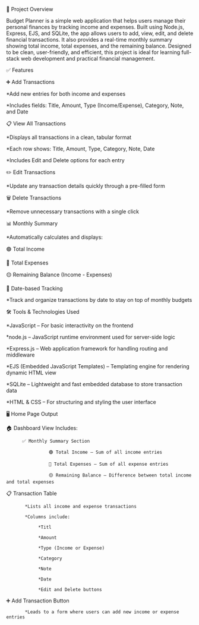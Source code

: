 📘 Project Overview

Budget Planner  is a simple web application that helps users manage their personal finances by tracking income and expenses. Built using Node.js, Express, EJS, and SQLite, the app allows users to add, view, edit, and delete financial transactions. It also provides a real-time monthly summary showing total income, total expenses, and the remaining balance. Designed to be clean, user-friendly, and efficient, this project is ideal for learning full-stack web development and practical financial management.

✅ Features

➕ Add Transactions

   *Add new entries for both income and expenses

   *Includes fields: Title, Amount, Type (Income/Expense), Category, Note, and Date

📋 View All Transactions

   *Displays all transactions in a clean, tabular format

   *Each row shows: Title, Amount, Type, Category, Note, Date
 
   *Includes Edit and Delete options for each entry

✏️ Edit Transactions

   *Update any transaction details quickly through a pre-filled form

🗑️ Delete Transactions

   *Remove unnecessary transactions with a single click

📊 Monthly Summary

   *Automatically calculates and displays:
 
   🟢 Total Income

   🔴 Total Expenses

   🟡 Remaining Balance (Income - Expenses)

📅 Date-based Tracking
 
   *Track and organize transactions by date to stay on top of monthly budgets 

🛠️ Tools & Technologies Used
   
  *JavaScript – For basic interactivity on the frontend 
   
   *node.js – JavaScript runtime environment used for server-side logic
            
   *Express.js – Web application framework for handling routing and middleware
 
   *EJS (Embedded JavaScript Templates) – Templating engine for rendering dynamic HTML view
  
   *SQLite – Lightweight and fast embedded database to store transaction data
  
   *HTML & CSS – For structuring and styling the user interface

🖥️ Home Page Output

   🏠 Dashboard View Includes:
   
          ✅ Monthly Summary Section
          
                    🟢 Total Income – Sum of all income entries
                    
                    🔴 Total Expenses – Sum of all expense entries
                    
                    🟡 Remaining Balance – Difference between total income and total expenses
                    
  📋 Transaction Table
  
           *Lists all income and expense transactions
           
           *Columns include:
           
                *Titl
                
                *Amount
                
                *Type (Income or Expense)
                
                *Category
                
                *Note
                
                *Date
                
                *Edit and Delete buttons

  ➕ Add Transaction Button
  
           *Leads to a form where users can add new income or expense entries

